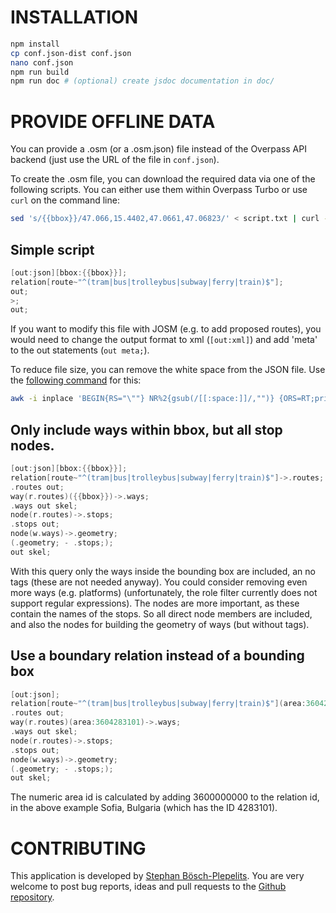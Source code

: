 INSTALLATION
============
```sh
npm install
cp conf.json-dist conf.json
nano conf.json
npm run build
npm run doc # (optional) create jsdoc documentation in doc/
```

PROVIDE OFFLINE DATA
====================
You can provide a .osm (or a .osm.json) file instead of the Overpass API backend (just use the URL of the file in `conf.json`).

To create the .osm file, you can download the required data via one of the following scripts. You can either use them within Overpass Turbo or use `curl` on the command line:

```sh
sed 's/{{bbox}}/47.066,15.4402,47.0661,47.06823/' < script.txt | curl -X POST -d@- https://overpass-api.de/api/interpreter > data.osm.json
```

## Simple script
```c
[out:json][bbox:{{bbox}}];
relation[route~"^(tram|bus|trolleybus|subway|ferry|train)$"];
out;
>;
out;
```

If you want to modify this file with JOSM (e.g. to add proposed routes), you would need to change the output format to xml (`[out:xml]`) and add 'meta' to the out statements (`out meta;`).

To reduce file size, you can remove the white space from the JSON file. Use the [following command](https://stackoverflow.com/a/25255735) for this:
```sh
awk -i inplace 'BEGIN{RS="\""} NR%2{gsub(/[[:space:]]/,"")} {ORS=RT;print} END{printf "\n"}' data.json
```

## Only include ways within bbox, but all stop nodes.
```c
[out:json][bbox:{{bbox}}];
relation[route~"^(tram|bus|trolleybus|subway|ferry|train)$"]->.routes;
.routes out;
way(r.routes)({{bbox}})->.ways;
.ways out skel;
node(r.routes)->.stops;
.stops out;
node(w.ways)->.geometry;
(.geometry; - .stops;);
out skel;
```

With this query only the ways inside the bounding box are included, an no tags (these are not needed anyway). You could consider removing even more ways (e.g. platforms) (unfortunately, the role filter currently does not support regular expressions). The nodes are more important, as these contain the names of the stops. So all direct node members are included, and also the nodes for building the geometry of ways (but without tags).

## Use a boundary relation instead of a bounding box
```c
[out:json];
relation[route~"^(tram|bus|trolleybus|subway|ferry|train)$"](area:3604283101)->.routes;
.routes out;
way(r.routes)(area:3604283101)->.ways;
.ways out skel;
node(r.routes)->.stops;
.stops out;
node(w.ways)->.geometry;
(.geometry; - .stops;);
out skel;
```

The numeric area id is calculated by adding 3600000000 to the relation id, in the above example Sofia, Bulgaria (which has the ID 4283101).

CONTRIBUTING
============
This application is developed by [Stephan Bösch-Plepelits](http://plepe.at). You are very welcome to post bug reports, ideas and pull requests to the [Github repository](http://github.com/plepe/ptmap).

